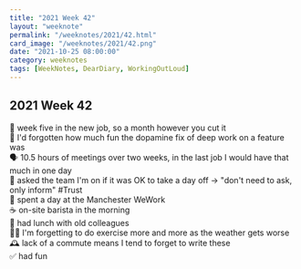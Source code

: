 ```yaml
---
title: "2021 Week 42"
layout: "weeknote"
permalink: "/weeknotes/2021/42.html"
card_image: "/weeknotes/2021/42.png"
date: "2021-10-25 08:00:00"
category: weeknotes
tags: [WeekNotes, DearDiary, WorkingOutLoud]
---
```


## 2021 Week 42

📅 week five in the new job, so a month however you cut it <br/>
🚀 I'd forgotten how much fun the dopamine fix of deep work on a feature was <br/>
🗣 10.5 hours of meetings over two weeks, in the last job I would have that much in one day <br/>
🤯 asked the team I'm on if it was OK to take a day off -> "don't need to ask, only inform" #Trust <br/>
🏢 spent a day at the Manchester WeWork <br/> 
☕️ on-site barista in the morning <br/>
🍕 had lunch with old colleagues <br/>
🏃‍♀️ I'm forgetting to do exercise more and more as the weather gets worse <br/>
🕰 lack of a commute means I tend to forget to write these <br/>
✅ had fun <br/>

